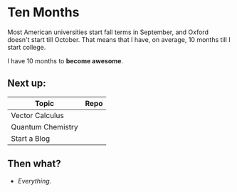 # Ten Months

Most American universities start fall terms in September, and Oxford doesn't start till October. That means that I have, on average, 10 months till I start college.

I have 10 months to **become awesome**.

Next up:
---
| Topic | Repo |
|-|-|
| Vector Calculus| |
| Quantum Chemistry| |
| Start a Blog | |

Then what?
---
- *Everything*.
